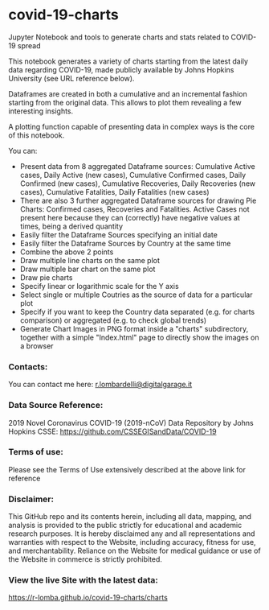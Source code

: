 # covid-19-charts
Jupyter Notebook and tools to generate charts and stats related to COVID-19 spread

This notebook generates a variety of charts starting from the latest daily data regarding COVID-19, made publicly available by Johns Hopkins University (see URL reference below).

Dataframes are created in both a cumulative and an incremental fashion starting from the original data. This allows to plot them revealing a few interesting insights.

A plotting function capable of presenting data in complex ways is the core of this notebook.

You can:

- Present data from 8 aggregated Dataframe sources: Cumulative Active cases, Daily Active (new cases), Cumulative Confirmed cases, Daily Confirmed (new cases), Cumulative Recoveries, Daily Recoveries (new cases), Cumulative Fatalities, Daily Fatalities (new cases)
- There are also 3 further aggregated Dataframe sources for drawing Pie Charts: Confirmed cases, Recoveries and Fatalities. Active Cases not present here because they can (correctly) have negative values at times, being a derived quantity
- Easily filter the Dataframe Sources specifying an initial date
- Easily filter the Dataframe Sources by Country at the same time
- Combine the above 2 points
- Draw multiple line charts on the same plot
- Draw multiple bar chart on the same plot
- Draw pie charts
- Specify linear or logarithmic scale for the Y axis
- Select single or multiple Coutries as the source of data for a particular plot
- Specify if you want to keep the Country data separated (e.g. for charts comparison) or aggregated (e.g. to check global trends)
- Generate Chart Images in PNG format inside a "charts" subdirectory, together with a simple "Index.html" page to directly show the images on a browser

### Contacts:
You can contact me here:
r.lombardelli@digitalgarage.it

### Data Source Reference:
2019 Novel Coronavirus COVID-19 (2019-nCoV) Data Repository by Johns Hopkins CSSE: https://github.com/CSSEGISandData/COVID-19

### Terms of use:
Please see the Terms of Use extensively described at the above link for reference

### Disclaimer:
This GitHub repo and its contents herein, including all data, mapping, and analysis is provided to the public strictly for educational and academic research purposes. It is hereby disclaimed any and all representations and warranties with respect to the Website, including accuracy, fitness for use, and merchantability. Reliance on the Website for medical guidance or use of the Website in commerce is strictly prohibited.

### View the live Site with the latest data:
https://r-lomba.github.io/covid-19-charts/charts
